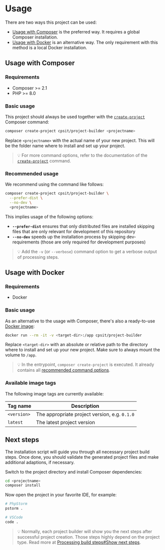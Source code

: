 # Usage

There are two ways this project can be used:

* [Usage with Composer](#usage-with-composer) is the preferred way. It
  requires a global Composer installation.
* [Usage with Docker](#usage-with-docker) is an alternative way. The only
  requirement with this method is a local Docker installation.

## Usage with Composer

### Requirements

* Composer >= 2.1
* PHP >= 8.0

### Basic usage

This project should always be used together with the [`create-project`][1]
Composer command:

```bash
composer create-project cpsit/project-builder <projectname>
```

Replace `<projectname>` with the actual name of your new project. This will
be the folder name where to install and set up your project.

> :bulb: For more command options, refer to the documentation of the
> [`create-project`][1] command.

### Recommended usage

We recommend using the command like follows:

```bash
composer create-project cpsit/project-builder \
  --prefer-dist \
  --no-dev \
  <projectname>
```

This implies usage of the following options:

* **`--prefer-dist`** ensures that only distributed files are installed
  skipping files that are only relevant for development of this repository
* **`--no-dev`** speeds up the installation process by skipping
  dev-requirements (those are only required for development purposes)

> :bulb: Add the `-v` (or `--verbose`) command option to get a verbose
> output of processing steps.

## Usage with Docker

### Requirements

* Docker

### Basic usage

As an alternative to the usage with Composer, there's also a ready-to-use
[Docker image][2]:

```bash
docker run --rm -it -v <target-dir>:/app cpsit/project-builder
```

Replace `<target-dir>` with an absolute or relative path to the directory
where to install and set up your new project. Make sure to always mount
the volume to `/app`.

> :bulb: In the entrypoint, `composer create-project` is executed. It already
> contains all [recommended command options](#recommended-usage).

### Available image tags

The following image tags are currently available:

| Tag name    | Description                                   |
|-------------|-----------------------------------------------|
| `<version>` | The appropriate project version, e.g. `0.1.0` |
| `latest`    | The latest project version                    |

## Next steps

The installation script will guide you through all necessary project
build steps. Once done, you should validate the generated project files
and make additional adaptions, if necessary.

Switch to the project directory and install Composer dependencies:

```bash
cd <projectname>
composer install
```

Now open the project in your favorite IDE, for example:

```bash
# PhpStorm
pstorm .

# VSCode
code .
```

> :bulb: Normally, each project builder will show you the next steps
> after successful project creation. Those steps highly depend on the
> project type. Read more at [Processing build steps#Show next steps](processing-build-steps.md#show-next-steps).

[1]: https://getcomposer.org/doc/03-cli.md#create-project
[2]: https://hub.docker.com/r/cpsit/project-builder
